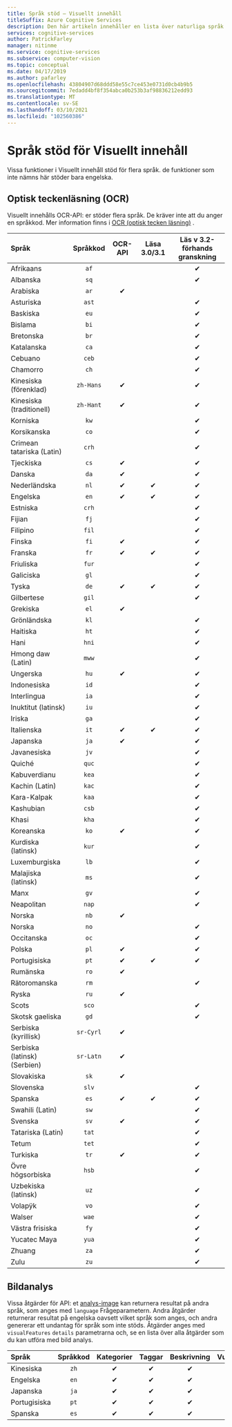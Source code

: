 ```yaml
---
title: Språk stöd – Visuellt innehåll
titleSuffix: Azure Cognitive Services
description: Den här artikeln innehåller en lista över naturliga språk som stöds av Visuellt innehåll funktioner; OCR, bild analys.
services: cognitive-services
author: PatrickFarley
manager: nitinme
ms.service: cognitive-services
ms.subservice: computer-vision
ms.topic: conceptual
ms.date: 04/17/2019
ms.author: pafarley
ms.openlocfilehash: 43804907d68ddd58e55c7ce453e0731d0cb4b9b5
ms.sourcegitcommit: 7edadd4bf8f354abca0b253b3af98836212edd93
ms.translationtype: MT
ms.contentlocale: sv-SE
ms.lasthandoff: 03/10/2021
ms.locfileid: "102560386"
---
```

# <a name="language-support-for-computer-vision"></a>Språk stöd för Visuellt innehåll

Vissa funktioner i Visuellt innehåll stöd för flera språk. de funktioner som inte nämns här stöder bara engelska.

## <a name="optical-character-recognition-ocr"></a>Optisk teckenläsning (OCR)

Visuellt innehålls OCR-API: er stöder flera språk. De kräver inte att du anger en språkkod. Mer information finns i [OCR (optisk tecken läsning)](concept-recognizing-text.md) .

|Språk| Språkkod | OCR-API | Läsa 3.0/3.1 | Läs v 3.2-förhands granskning |
|:-----|:----:|:-----:|:---:|:---:|
|Afrikaans|`af`| | |✔ |
|Albanska |`sq`| | |✔ |
|Arabiska | `ar`|✔ | | |
|Asturiska |`ast`| | |✔ |
|Baskiska  |`eu`| | |✔ |
|Bislama   |`bi`| | |✔ |
|Bretonska    |`br`| | |✔ |
|Katalanska    |`ca`| | |✔ |
|Cebuano    |`ceb`| | |✔ |
|Chamorro  |`ch`| | |✔ |
|Kinesiska (förenklad) | `zh-Hans`|✔ | |✔ |
|Kinesiska (traditionell) | `zh-Hant`|✔ | |✔ |
|Korniska     |`kw`| | |✔ |
|Korsikanska      |`co`| | |✔ |
|Crimean tatariska (Latin)  |`crh`| | |✔ |
|Tjeckiska | `cs` |✔ | |✔ |
|Danska | `da` |✔ | |✔ |
|Nederländska | `nl` |✔ |✔ |✔ |
|Engelska | `en` |✔ |✔ |✔ |
|Estniska  |`crh`| | |✔ |
|Fijian |`fj`| | |✔ |
|Filipino  |`fil`| | |✔ |
|Finska | `fi` |✔ | |✔ |
|Franska | `fr` |✔ |✔ |✔ |
|Friuliska  | `fur` | | |✔ |
|Galiciska   | `gl` | | |✔ |
|Tyska | `de` |✔ |✔ |✔ |
|Gilbertese    | `gil` | | |✔ |
|Grekiska | `el` |✔ | | |
|Grönländska   | `kl` | | |✔ |
|Haitiska  | `ht` | | |✔ |
|Hani  | `hni` | | |✔ |
|Hmong daw (Latin) | `mww` | | |✔ |
|Ungerska | `hu` |✔ | | ✔ |
|Indonesiska   | `id` | | |✔ |
|Interlingua  | `ia` | | |✔ |
|Inuktitut (latinsk)  | `iu` | | |✔ |
|Iriska    | `ga` | | |✔ |
|Italienska | `it` |✔ |✔ |✔ |
|Japanska | `ja` |✔ | |✔ |
|Javanesiska | `jv` | | |✔ |
|Quiché  | `quc` | | |✔ |
|Kabuverdianu | `kea` | | |✔ |
|Kachin (Latin) | `kac` | | |✔ |
|Kara-Kalpak | `kaa` | | |✔ |
|Kashubian | `csb` | | |✔ |
|Khasi  | `kha` | | |✔ |
|Koreanska | `ko` |✔ | |✔ |
|Kurdiska (latinsk) | `kur` | | |✔ |
|Luxemburgiska  | `lb` | | |✔ |
|Malajiska (latinsk)  | `ms` | | |✔ |
|Manx  | `gv` | | |✔ |
|Neapolitan   | `nap` | | |✔ |
|Norska | `nb` |✔ | | |
|Norska | `no` | | |✔ |
|Occitanska | `oc` | | |✔ |
|Polska | `pl` |✔ | |✔ |
|Portugisiska | `pt` |✔ |✔ |✔ |
|Rumänska | `ro` |✔ | | |
|Rätoromanska  | `rm` | | |✔ |
|Ryska | `ru` |✔ | | |
|Scots  | `sco` | | |✔ |
|Skotsk gaeliska  | `gd` | | |✔ |
|Serbiska (kyrillisk) | `sr-Cyrl` |✔ | | |
|Serbiska (latinsk) (Serbien) | `sr-Latn` |✔ | | |
|Slovakiska | `sk` |✔ | | |
|Slovenska  | `slv` | | |✔ |
|Spanska | `es` |✔ |✔ |✔ |
|Swahili (Latin)  | `sw` | | |✔ |
|Svenska | `sv` |✔ | |✔ |
|Tatariska (Latin)  | `tat` | | |✔ |
|Tetum    | `tet` | | |✔ |
|Turkiska | `tr` |✔ | |✔ |
|Övre högsorbiska  | `hsb` | | |✔ |
|Uzbekiska (latinsk)     | `uz` | | |✔ |
|Volapÿk   | `vo` | | |✔ |
|Walser    | `wae` | | |✔ |
|Västra frisiska | `fy` | | |✔ |
|Yucatec Maya | `yua` | | |✔ |
|Zhuang | `za` | | |✔ |
|Zulu  | `zu` | | |✔ |

## <a name="image-analysis"></a>Bildanalys

Vissa åtgärder för API: et [analys-image](https://westcentralus.dev.cognitive.microsoft.com/docs/services/computer-vision-v3-1-ga/operations/56f91f2e778daf14a499f21b) kan returnera resultat på andra språk, som anges med `language` Frågeparametern. Andra åtgärder returnerar resultat på engelska oavsett vilket språk som anges, och andra genererar ett undantag för språk som inte stöds. Åtgärder anges med `visualFeatures` `details` parametrarna och, se en lista över alla [](overview.md) åtgärder som du kan utföra med bild analys.

|Språk | Språkkod | Kategorier | Taggar | Beskrivning | Vuxen | Varumärken | Färg | Ansikten | ImageType | Objekt | Kändisar | Landmärken |
|:---|:---:|:----:|:---:|:---:|:---:|:---:|:---:|:---:|:---:|:---:|:---:|:---:|
|Kinesiska | `zh`    | ✔ | ✔| ✔|-|-|-|-|-|❌|✔|✔|
|Engelska | `en`   | ✔ | ✔| ✔|✔|✔|✔|✔|✔|✔|✔|✔|
|Japanska | `ja`   | ✔ | ✔| ✔|-|-|-|-|-|❌|✔|✔|
|Portugisiska | `pt` | ✔ | ✔| ✔|-|-|-|-|-|❌|✔|✔|
|Spanska | `es`    | ✔ | ✔| ✔|-|-|-|-|-|❌|✔|✔|
